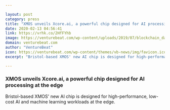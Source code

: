 ```yaml
---

layout: post
category: press
title: "XMOS unveils Xcore.ai, a powerful chip designed for AI processing at the edge"
date: 2020-02-13 04:56:41
link: https://vrhk.co/2HfFYhb
image: https://venturebeat.com/wp-content/uploads/2019/07/blockchain_database-e1573158651295.jpg?w=1200&strip=all
domain: venturebeat.com
author: "VentureBeat"
icon: https://venturebeat.com/wp-content/themes/vb-news/img/favicon.ico
excerpt: "Bristol-based XMOS' new AI chip is designed for high-performance, low-cost AI and machine learning workloads at the edge."

---
```


### XMOS unveils Xcore.ai, a powerful chip designed for AI processing at the edge

Bristol-based XMOS' new AI chip is designed for high-performance, low-cost AI and machine learning workloads at the edge.